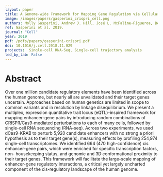 ```yaml
---
layout: paper
title: A Genome-wide Framework for Mapping Gene Regulation via Cellular Genetic Screens
image: /images/papers/gasperini_crispri_cell.png
authors: Molly Gasperini, Andrew J. Hill, José L. McFaline-Figueroa, Beth Martin, Seungsoo Kim, Melissa D. Zhang, Dana Jackson, Anh Leith, Jacob Schreiber, William S. Noble, Cole Trapnell, Nadav Ahituv, and Jay Shendure
ref: Gasperini et al. 2019.
journal: "Cell"
year: 2019
pdf: /pdfs/papers/gasperini-crispri.pdf
doi: 10.1016/j.cell.2018.11.029
projects:  Single-cell RNA-Seq, Single-cell trajectory analysis
led_by_lab: False
---
```


# Abstract

Over one million candidate regulatory elements have been identified across the human genome, but nearly all are unvalidated and their target genes uncertain. Approaches based on human genetics are limited in scope to common variants and in resolution by linkage disequilibrium. We present a multiplex, expression quantitative trait locus (eQTL)-inspired framework for mapping enhancer-gene pairs by introducing random combinations of CRISPR/Cas9-mediated perturbations to each of many cells, followed by single-cell RNA sequencing (RNA-seq). Across two experiments, we used dCas9-KRAB to perturb 5,920 candidate enhancers with no strong a priori hypothesis as to their target gene(s), measuring effects by profiling 254,974 single-cell transcriptomes. We identified 664 (470 high-confidence) cis enhancer-gene pairs, which were enriched for specific transcription factors, non- housekeeping status, and genomic and 3D conformational proximity to their target genes. This framework will facilitate the large-scale mapping of enhancer-gene regulatory interactions, a critical yet largely uncharted component of the cis-regulatory landscape of the human genome.
